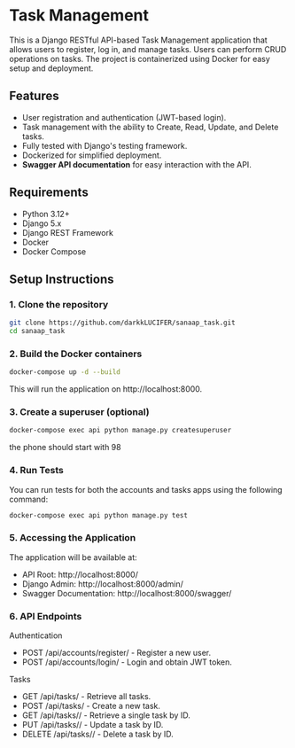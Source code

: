# Task Management

This is a Django RESTful API-based Task Management application that allows users to register, log in, and manage tasks.
Users can perform CRUD operations on tasks. The project is containerized using Docker for easy setup and deployment.

## Features

- User registration and authentication (JWT-based login).
- Task management with the ability to Create, Read, Update, and Delete tasks.
- Fully tested with Django's testing framework.
- Dockerized for simplified deployment.
- **Swagger API documentation** for easy interaction with the API.

## Requirements

- Python 3.12+
- Django 5.x
- Django REST Framework
- Docker
- Docker Compose

## Setup Instructions

### 1. Clone the repository

```bash
git clone https://github.com/darkkLUCIFER/sanaap_task.git
cd sanaap_task
```

### 2. Build the Docker containers

```bash
docker-compose up -d --build
```

This will run the application on http://localhost:8000.

### 3. Create a superuser (optional)

```bash
docker-compose exec api python manage.py createsuperuser
```
the phone should start with 98
### 4. Run Tests

You can run tests for both the accounts and tasks apps using the following command:

```bash
docker-compose exec api python manage.py test
```

### 5. Accessing the Application

The application will be available at:

- API Root: http://localhost:8000/
- Django Admin: http://localhost:8000/admin/
- Swagger Documentation: http://localhost:8000/swagger/

### 6. API Endpoints

Authentication

- POST /api/accounts/register/ - Register a new user.
- POST /api/accounts/login/ - Login and obtain JWT token.

Tasks

- GET /api/tasks/ - Retrieve all tasks.
- POST /api/tasks/ - Create a new task.
- GET /api/tasks/<id>/ - Retrieve a single task by ID.
- PUT /api/tasks/<id>/ - Update a task by ID.
- DELETE /api/tasks/<id>/ - Delete a task by ID.

